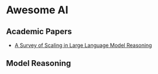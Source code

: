 # Awesome AI 

## Academic Papers

- [A Survey of Scaling in Large Language Model Reasoning](https://arxiv.org/pdf/2504.02181)

## Model Reasoning



